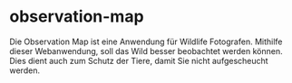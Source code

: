 # observation-map
Die Observation Map ist eine Anwendung für Wildlife Fotografen. Mithilfe dieser Webanwendung, soll das Wild besser beobachtet werden können. Dies dient auch zum Schutz der Tiere, damit Sie nicht aufgescheucht werden.
